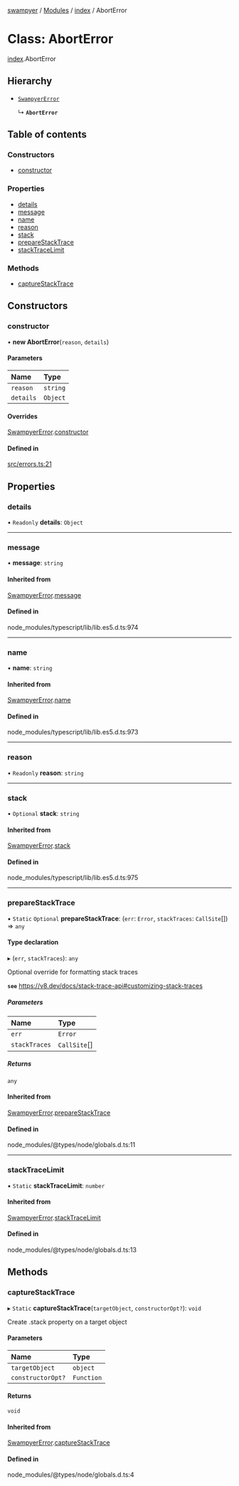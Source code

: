 [swampyer](../README.md) / [Modules](../modules.md) / [index](../modules/index.md) / AbortError

# Class: AbortError

[index](../modules/index.md).AbortError

## Hierarchy

- [`SwampyerError`](index.SwampyerError.md)

  ↳ **`AbortError`**

## Table of contents

### Constructors

- [constructor](index.AbortError.md#constructor)

### Properties

- [details](index.AbortError.md#details)
- [message](index.AbortError.md#message)
- [name](index.AbortError.md#name)
- [reason](index.AbortError.md#reason)
- [stack](index.AbortError.md#stack)
- [prepareStackTrace](index.AbortError.md#preparestacktrace)
- [stackTraceLimit](index.AbortError.md#stacktracelimit)

### Methods

- [captureStackTrace](index.AbortError.md#capturestacktrace)

## Constructors

### constructor

• **new AbortError**(`reason`, `details`)

#### Parameters

| Name | Type |
| :------ | :------ |
| `reason` | `string` |
| `details` | `Object` |

#### Overrides

[SwampyerError](index.SwampyerError.md).[constructor](index.SwampyerError.md#constructor)

#### Defined in

[src/errors.ts:21](https://github.com/zaberSatnam/js-swampyer/blob/9cfd414/src/errors.ts#L21)

## Properties

### details

• `Readonly` **details**: `Object`

___

### message

• **message**: `string`

#### Inherited from

[SwampyerError](index.SwampyerError.md).[message](index.SwampyerError.md#message)

#### Defined in

node_modules/typescript/lib/lib.es5.d.ts:974

___

### name

• **name**: `string`

#### Inherited from

[SwampyerError](index.SwampyerError.md).[name](index.SwampyerError.md#name)

#### Defined in

node_modules/typescript/lib/lib.es5.d.ts:973

___

### reason

• `Readonly` **reason**: `string`

___

### stack

• `Optional` **stack**: `string`

#### Inherited from

[SwampyerError](index.SwampyerError.md).[stack](index.SwampyerError.md#stack)

#### Defined in

node_modules/typescript/lib/lib.es5.d.ts:975

___

### prepareStackTrace

▪ `Static` `Optional` **prepareStackTrace**: (`err`: `Error`, `stackTraces`: `CallSite`[]) => `any`

#### Type declaration

▸ (`err`, `stackTraces`): `any`

Optional override for formatting stack traces

**`see`** https://v8.dev/docs/stack-trace-api#customizing-stack-traces

##### Parameters

| Name | Type |
| :------ | :------ |
| `err` | `Error` |
| `stackTraces` | `CallSite`[] |

##### Returns

`any`

#### Inherited from

[SwampyerError](index.SwampyerError.md).[prepareStackTrace](index.SwampyerError.md#preparestacktrace)

#### Defined in

node_modules/@types/node/globals.d.ts:11

___

### stackTraceLimit

▪ `Static` **stackTraceLimit**: `number`

#### Inherited from

[SwampyerError](index.SwampyerError.md).[stackTraceLimit](index.SwampyerError.md#stacktracelimit)

#### Defined in

node_modules/@types/node/globals.d.ts:13

## Methods

### captureStackTrace

▸ `Static` **captureStackTrace**(`targetObject`, `constructorOpt?`): `void`

Create .stack property on a target object

#### Parameters

| Name | Type |
| :------ | :------ |
| `targetObject` | `object` |
| `constructorOpt?` | `Function` |

#### Returns

`void`

#### Inherited from

[SwampyerError](index.SwampyerError.md).[captureStackTrace](index.SwampyerError.md#capturestacktrace)

#### Defined in

node_modules/@types/node/globals.d.ts:4
